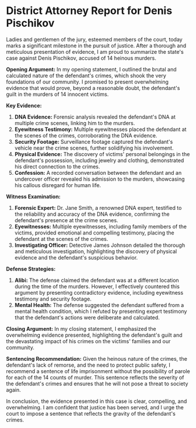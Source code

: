 # District Attorney Report for Denis Pischikov

Ladies and gentlemen of the jury, esteemed members of the court, today marks a significant milestone in the pursuit of justice. After a thorough and meticulous presentation of evidence, I am proud to summarize the state's case against Denis Pischikov, accused of 14 heinous murders.

**Opening Argument:**
In my opening statement, I outlined the brutal and calculated nature of the defendant's crimes, which shook the very foundations of our community. I promised to present overwhelming evidence that would prove, beyond a reasonable doubt, the defendant's guilt in the murders of 14 innocent victims.

**Key Evidence:**

1. **DNA Evidence:** Forensic analysis revealed the defendant's DNA at multiple crime scenes, linking him to the murders.
2. **Eyewitness Testimony:** Multiple eyewitnesses placed the defendant at the scenes of the crimes, corroborating the DNA evidence.
3. **Security Footage:** Surveillance footage captured the defendant's vehicle near the crime scenes, further solidifying his involvement.
4. **Physical Evidence:** The discovery of victims' personal belongings in the defendant's possession, including jewelry and clothing, demonstrated his direct connection to the crimes.
5. **Confession:** A recorded conversation between the defendant and an undercover officer revealed his admission to the murders, showcasing his callous disregard for human life.

**Witness Examination:**

1. **Forensic Expert:** Dr. Jane Smith, a renowned DNA expert, testified to the reliability and accuracy of the DNA evidence, confirming the defendant's presence at the crime scenes.
2. **Eyewitnesses:** Multiple eyewitnesses, including family members of the victims, provided emotional and compelling testimony, placing the defendant at the scenes of the crimes.
3. **Investigating Officer:** Detective James Johnson detailed the thorough and meticulous investigation, highlighting the discovery of physical evidence and the defendant's suspicious behavior.

**Defense Strategies:**

1. **Alibi:** The defense claimed the defendant was at a different location during the time of the murders. However, I effectively countered this argument by presenting contradictory evidence, including eyewitness testimony and security footage.
2. **Mental Health:** The defense suggested the defendant suffered from a mental health condition, which I refuted by presenting expert testimony that the defendant's actions were deliberate and calculated.

**Closing Argument:**
In my closing statement, I emphasized the overwhelming evidence presented, highlighting the defendant's guilt and the devastating impact of his crimes on the victims' families and our community.

**Sentencing Recommendation:**
Given the heinous nature of the crimes, the defendant's lack of remorse, and the need to protect public safety, I recommend a sentence of life imprisonment without the possibility of parole for each of the 14 counts of murder. This sentence reflects the severity of the defendant's crimes and ensures that he will not pose a threat to society again.

In conclusion, the evidence presented in this case is clear, compelling, and overwhelming. I am confident that justice has been served, and I urge the court to impose a sentence that reflects the gravity of the defendant's crimes.